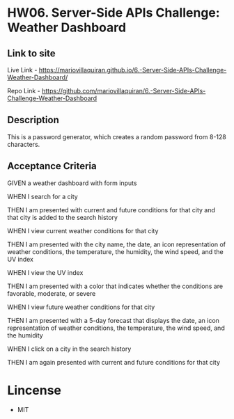# HW06. Server-Side APIs Challenge: Weather Dashboard

## Link to site

Live Link - https://mariovillaquiran.github.io/6.-Server-Side-APIs-Challenge-Weather-Dashboard/ 

Repo Link - https://github.com/mariovillaquiran/6.-Server-Side-APIs-Challenge-Weather-Dashboard

## Description

This is a password generator, which creates a random password from 8-128 characters.

## Acceptance Criteria

GIVEN a weather dashboard with form inputs

WHEN I search for a city

THEN I am presented with current and future conditions for that city and that city is added to the search history

WHEN I view current weather conditions for that city

THEN I am presented with the city name, the date, an icon representation of weather conditions, the temperature, the humidity, the wind speed, and the UV index

WHEN I view the UV index

THEN I am presented with a color that indicates whether the conditions are favorable, moderate, or severe

WHEN I view future weather conditions for that city

THEN I am presented with a 5-day forecast that displays the date, an icon representation of weather conditions, the temperature, the wind speed, and the humidity

WHEN I click on a city in the search history

THEN I am again presented with current and future conditions for that city

# Lincense

- MIT
